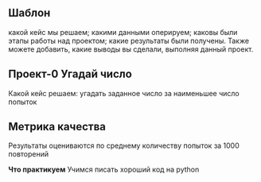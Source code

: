 ## Шаблон
какой кейс мы решаем;
какими данными оперируем;
каковы были этапы работы над проектом;
какие результаты были получены.
Также можете добавить, какие выводы вы сделали, выполняя данный проект.

## Проект-0 Угадай число
Какой кейс решаем: угадать заданное число за наименьшее число попыток

## Метрика качества
Результаты оцениваются по среднему количеству попыток за 1000 повторений

**Что практикуем** 
Учимся писать хороший код на python